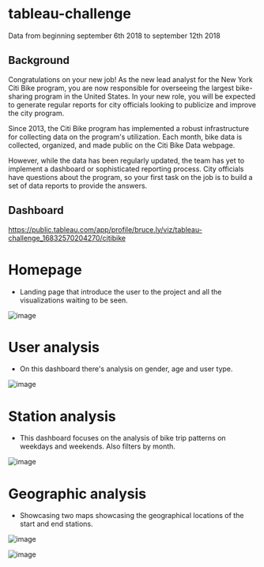 # tableau-challenge

Data from beginning september 6th 2018 to september 12th 2018


## Background

Congratulations on your new job! As the new lead analyst for the New York Citi Bike program, you are now responsible for overseeing the largest bike-sharing program in the United States. In your new role, you will be expected to generate regular reports for city officials looking to publicize and improve the city program.

Since 2013, the Citi Bike program has implemented a robust infrastructure for collecting data on the program's utilization. Each month, bike data is collected, organized, and made public on the Citi Bike Data webpage.

However, while the data has been regularly updated, the team has yet to implement a dashboard or sophisticated reporting process. City officials have questions about the program, so your first task on the job is to build a set of data reports to provide the answers.

## Dashboard

https://public.tableau.com/app/profile/bruce.ly/viz/tableau-challenge_16832570204270/citibike

# Homepage
- Landing page that introduce the user to the project and all the visualizations waiting to be seen.

![image](https://user-images.githubusercontent.com/94163197/236386114-72e253a0-a200-4880-a6e6-c33d7e8df9b1.png)

# User analysis
- On this dashboard there's analysis on gender, age and user type.

![image](https://user-images.githubusercontent.com/94163197/236386441-00a76905-1390-4609-92e6-b9e82c3b2805.png)

# Station analysis
- This dashboard focuses on the analysis of bike trip patterns on weekdays and weekends. Also filters by month.

![image](https://user-images.githubusercontent.com/94163197/236386573-767de0a4-03f9-4895-bdbb-7ae3eca40429.png)

# Geographic analysis
- Showcasing two maps showcasing the geographical locations of the start and end stations.

![image](https://user-images.githubusercontent.com/94163197/236386678-32d96254-75d6-46e5-8fef-5edb33e4ded3.png)

![image](https://user-images.githubusercontent.com/94163197/236386716-99125b0a-eec7-4993-9220-7c1d53364e01.png)




